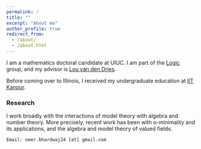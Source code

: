 ```yaml
---
permalink: /
title: ""
excerpt: "About me"
author_profile: true
redirect_from: 
  - /about/
  - /about.html
---
```

I am a mathematics doctoral candidate at UIUC. I am part of the <a href="https://math.illinois.edu/research/faculty-research/logic" target="_blank">Logic</a> group, and my advisor is <a href="https://math.illinois.edu/directory/profile/vddries" target="_blank">Lou van den Dries</a>. 
        
Before coming over to Illinois, I received my undergraduate education at <a href="https://en.wikipedia.org/wiki/Indian_Institute_of_Technology_Kanpur" target="_blank"> IIT Kanpur</a>.

### Research

I work broadly with the interactions of model theory with algebra and number theory. More precisely, recent work has been with o-minimality and its applications, and the algebra and model theory of valued fields.


`Email: neer.bhardwaj24 [at] gmail.com`

<script type="text/javascript"
  src="https://www.maths.nottingham.ac.uk/plp/pmadw/LaTeXMathML.js">
 </script>





